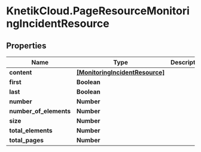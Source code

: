 # KnetikCloud.PageResourceMonitoringIncidentResource

## Properties
Name | Type | Description | Notes
------------ | ------------- | ------------- | -------------
**content** | [**[MonitoringIncidentResource]**](MonitoringIncidentResource.md) |  | [optional] 
**first** | **Boolean** |  | [optional] 
**last** | **Boolean** |  | [optional] 
**number** | **Number** |  | [optional] 
**number_of_elements** | **Number** |  | [optional] 
**size** | **Number** |  | [optional] 
**total_elements** | **Number** |  | [optional] 
**total_pages** | **Number** |  | [optional] 


